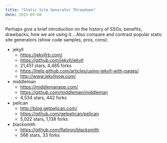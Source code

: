 ```yaml
---
title: "Static Site Generator Throwdown"
date: 2015-09-08
---
```


Perhaps give a brief introduction on the history of SSGs, benefits, drawbacks, how we are using it... Also compare and contrast popular static site generators (show code samples, pros, cons):

* jekyll
  * https://jekyllrb.com/
  * https://github.com/jekyll/jekyll
  * 21,451 stars, 4,485 forks
  * https://help.github.com/articles/using-jekyll-with-pages/
  * http://www.jekyllnow.com/
* middleman
  * https://middlemanapp.com/
  * https://github.com/middleman/middleman
  * 4,534 stars, 442 forks
* pelican
  * http://blog.getpelican.com/
  * https://github.com/getpelican/pelican
  * 5,022 stars, 1,138 forks
* blacksmith
  * https://github.com/flatiron/blacksmith
  * 566 stars, 33 forks
